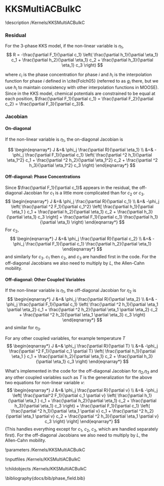 # KKSMultiACBulkC
!description /Kernels/KKSMultiACBulkC

### Residual

For the 3-phase KKS model, if the non-linear variable is $\eta_1$,
$$
R = -\frac{\partial F_1}{\partial c_1} \left( \frac{\partial h_1}{\partial \eta_1} c_1 + \frac{\partial h_2}{\partial \eta_1} c_2 + \frac{\partial h_3}{\partial \eta_1} c_3 \right)
$$

where $c_i$ is the phase concentration for phase $i$ and $h_i$ is the interpolation
function for phase $i$ defined in \cite{Folch05} (referred to as $g_i$ there, but we use $h_i$ to maintain consistency with other interpolation functions in MOOSE). Since in the KKS model, chemical potentials are constrained to be equal at each position, $\frac{\partial F_1}{\partial c_1} = \frac{\partial F_2}{\partial c_2} = \frac{\partial F_3}{\partial c_3}$.

### Jacobian

#### On-diagonal
If the non-linear variable is $\eta_1$, the on-diagonal Jacobian is

$$
\begin{eqnarray*}
J &=& \phi_j \frac{\partial R}{\partial \eta_1} \\
&=& -\phi_j \frac{\partial F_1}{\partial c_1} \left( \frac{\partial ^2 h_1}{\partial \eta_1^2} c_1 + \frac{\partial ^2 h_2}{\partial \eta_1^2} c_2 + \frac{\partial ^2 h_3}{\partial \eta_1^2} c_3 \right)
\end{eqnarray*}
$$

#### Off-diagonal: Phase Concentrations
Since $\frac{\partial F_1}{\partial c_1}$ appears in the residual, the off-diagonal Jacobian for $c_1$ is a little more complicated than for $c_2$ or $c_3$.
$$
\begin{eqnarray*}
J &=& \phi_j \frac{\partial R}{\partial c_1} \\
&=& -\phi_j \left( \frac{\partial ^2 F_1}{\partial c_1^2} \left[ \frac{\partial  h_1}{\partial \eta_1 } c_1 + \frac{\partial  h_2}{\partial \eta_1} c_2 + \frac{\partial  h_3}{\partial \eta_1} c_3 \right] + \frac{\partial F_1}{\partial c_1} \frac{\partial h_1}{\partial \eta_1} \right)
\end{eqnarray*}
$$
For $c_2$,
$$
\begin{eqnarray*}
J &=& \phi_j \frac{\partial R}{\partial c_2} \\
&=& -\phi_j \frac{\partial F_1}{\partial  c_1} \frac{\partial  h_2}{\partial  \eta_1}
\end{eqnarray*}
$$
and similarly for $c_3$. $c_1$ then $c_2$, and $c_3$ are handled first in the code. For the off-diagonal Jacobians we also need to multiply by $L$, the Allen-Cahn mobility.

#### Off-diagonal: Other Coupled Variables

If the non-linear variable is $\eta_1$, the off-diagonal Jacobian for $\eta_2$ is
$$
\begin{eqnarray*}
J &=& \phi_j \frac{\partial R}{\partial \eta_2} \\
&=& -\phi_j \frac{\partial F_1}{\partial c_1} \left( \frac{\partial ^2 h_1}{\partial \eta_1 \partial \eta_2} c_1 + \frac{\partial ^2 h_2}{\partial \eta_1 \partial \eta_2} c_2 + \frac{\partial ^2 h_3}{\partial \eta_1 \partial \eta_3} c_3 \right)
\end{eqnarray*}
$$
and similar for $\eta_3$.

For any other coupled variables, for example temperature $T$
$$
\begin{eqnarray*}
J &=& \phi_j \frac{\partial R}{\partial T} \\
&=& -\phi_j \frac{\partial ^2 F_1}{\partial c_1 \partial T} \left( \frac{\partial  h_1}{\partial \eta_1 } c_1 + \frac{\partial  h_2}{\partial \eta_1} c_2 + \frac{\partial  h_3}{\partial \eta_1} c_3 \right)
\end{eqnarray*}
$$

What's implemented in the code for the off-diagonal Jacobian for $\eta_2$,$\eta_3$ and any other coupled variables such as $T$ is the generalization for the above two equations for non-linear variable $v$:
$$
\begin{eqnarray*}
J &=& \phi_j \frac{\partial R}{\partial v} \\
&=& -\phi_j \left[ \frac{\partial^2 F_1}{\partial c_1 \partial v} \left( \frac{\partial h_1}{\partial \eta_1 } c_1 + \frac{\partial h_2}{\partial \eta_1} c_2 + \frac{\partial h_3}{\partial \eta_1} c_3 \right) +  \frac{\partial F_1}{\partial c_1} \left( \frac{\partial ^2 h_1}{\partial \eta_1 \partial v} c_1 + \frac{\partial ^2 h_2}{\partial \eta_1 \partial v} c_2 + \frac{\partial ^2 h_3}{\partial \eta_1 \partial v} c_3 \right) \right]
\end{eqnarray*}
$$
(This handles everything except for $c_1$, $c_2$, $c_3$, which are handled separately first). For the off-diagonal Jacobians we also need to multiply by $L$, the Allen-Cahn mobility.




!parameters /Kernels/KKSMultiACBulkC

!inputfiles /Kernels/KKSMultiACBulkC

!childobjects /Kernels/KKSMultiACBulkC

\bibliography{docs/bib/phase_field.bib}
